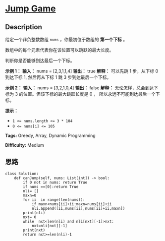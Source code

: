 # [Jump Game][title]

## Description

给定一个非负整数数组 `nums` ，你最初位于数组的 **第一个下标** 。

数组中的每个元素代表你在该位置可以跳跃的最大长度。

判断你是否能够到达最后一个下标。

**示例 1：**
            **输入：** nums = [2,3,1,1,4]    **输出：** true    **解释：** 可以先跳 1 步，从下标 0 到达下标 1, 然后再从下标 1 跳 3 步到达最后一个下标。    

**示例 2：**
            **输入：** nums = [3,2,1,0,4]    **输出：** false    **解释：** 无论怎样，总会到达下标为 3 的位置。但该下标的最大跳跃长度是 0 ， 所以永远不可能到达最后一个下标。    

**提示：**

  * `1 <= nums.length <= 3 * 104`
  * `0 <= nums[i] <= 105`


**Tags:** Greedy, Array, Dynamic Programming

**Difficulty:** Medium

## 思路

``` python3
class Solution:
    def canJump(self, nums: List[int]) -> bool:
        if 0 not in nums: return True
        if nums ==[0]:return True
        nli= []
        maxn=0
        for ii  in range(len(nums)):
            if maxn<nums[ii]+ii:maxn=nums[ii]+ii
            nli.append([ii,nums[ii],nums[ii]+ii,maxn]) 
        print(nli)
        nxt= 0
        while  nxt<len(nli) and nli[nxt][-1]>nxt:
            nxt=nli[nxt][-1]
        print(nxt)
        return nxt>=len(nli)-1

```

[title]: https://leetcode-cn.com/problems/jump-game
